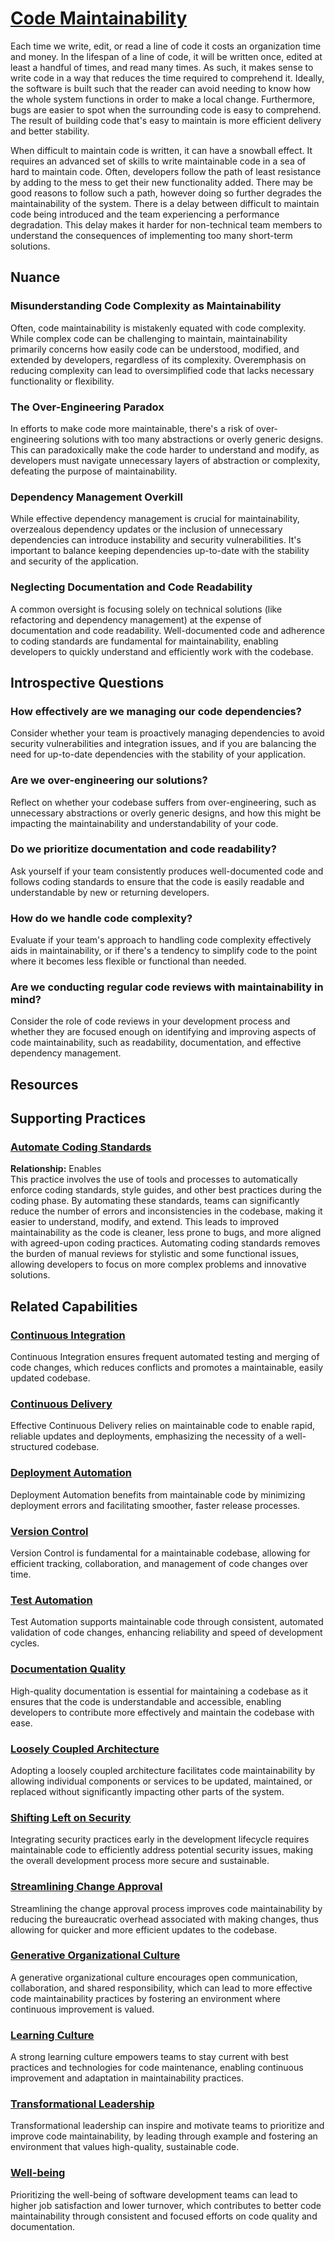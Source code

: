 # [Code Maintainability](https://dora.dev/devops-capabilities/technical/code-maintainability/)

Each time we write, edit, or read a line of code it costs an organization time and money.
In the lifespan of a line of code, it will be written once, edited at least a handful of times, and read many times.
As such, it makes sense to write code in a way that reduces the time required to comprehend it.
Ideally, the software is built such that the reader can avoid needing to know how the whole system functions in order to make a local change.
Furthermore, bugs are easier to spot when the surrounding code is easy to comprehend.
The result of building code that's easy to maintain is more efficient delivery and better stability.

When difficult to maintain code is written, it can have a snowball effect.
It requires an advanced set of skills to write maintainable code in a sea of hard to maintain code.
Often, developers follow the path of least resistance by adding to the mess to get their new functionality added.
There may be good reasons to follow such a path, however doing so further degrades the maintainability of the system.
There is a delay between difficult to maintain code being introduced and the team experiencing a performance degradation.
This delay makes it harder for non-technical team members to understand the consequences of implementing too many short-term solutions.

## Nuance

### Misunderstanding Code Complexity as Maintainability
Often, code maintainability is mistakenly equated with code complexity. While complex code can be challenging to maintain, maintainability primarily concerns how easily code can be understood, modified, and extended by developers, regardless of its complexity. Overemphasis on reducing complexity can lead to oversimplified code that lacks necessary functionality or flexibility.

### The Over-Engineering Paradox
In efforts to make code more maintainable, there's a risk of over-engineering solutions with too many abstractions or overly generic designs. This can paradoxically make the code harder to understand and modify, as developers must navigate unnecessary layers of abstraction or complexity, defeating the purpose of maintainability.

### Dependency Management Overkill
While effective dependency management is crucial for maintainability, overzealous dependency updates or the inclusion of unnecessary dependencies can introduce instability and security vulnerabilities. It's important to balance keeping dependencies up-to-date with the stability and security of the application.

### Neglecting Documentation and Code Readability
A common oversight is focusing solely on technical solutions (like refactoring and dependency management) at the expense of documentation and code readability. Well-documented code and adherence to coding standards are fundamental for maintainability, enabling developers to quickly understand and efficiently work with the codebase.


## Introspective Questions

### How effectively are we managing our code dependencies?
Consider whether your team is proactively managing dependencies to avoid security vulnerabilities and integration issues, and if you are balancing the need for up-to-date dependencies with the stability of your application.

### Are we over-engineering our solutions?
Reflect on whether your codebase suffers from over-engineering, such as unnecessary abstractions or overly generic designs, and how this might be impacting the maintainability and understandability of your code.

### Do we prioritize documentation and code readability?
Ask yourself if your team consistently produces well-documented code and follows coding standards to ensure that the code is easily readable and understandable by new or returning developers.

### How do we handle code complexity?
Evaluate if your team's approach to handling code complexity effectively aids in maintainability, or if there's a tendency to simplify code to the point where it becomes less flexible or functional than needed.

### Are we conducting regular code reviews with maintainability in mind?
Consider the role of code reviews in your development process and whether they are focused enough on identifying and improving aspects of code maintainability, such as readability, documentation, and effective dependency management.


## Resources

<!-- TODO: insert a list of resources that explore this capability. For each item, give a brief summary of the resource. -->

## Supporting Practices

### [Automate Coding Standards](/practices/automate-coding-standards.md)

**Relationship:** Enables  
This practice involves the use of tools and processes to automatically enforce coding standards, style guides, and other best practices during the coding phase. By automating these standards, teams can significantly reduce the number of errors and inconsistencies in the codebase, making it easier to understand, modify, and extend. This leads to improved maintainability as the code is cleaner, less prone to bugs, and more aligned with agreed-upon coding practices. Automating coding standards removes the burden of manual reviews for stylistic and some functional issues, allowing developers to focus on more complex problems and innovative solutions.

## Related Capabilities

### [Continuous Integration](https://dora.dev/devops-capabilities/technical/continuous-integration/)
Continuous Integration ensures frequent automated testing and merging of code changes, which reduces conflicts and promotes a maintainable, easily updated codebase.

### [Continuous Delivery](https://dora.dev/devops-capabilities/technical/continuous-delivery/)
Effective Continuous Delivery relies on maintainable code to enable rapid, reliable updates and deployments, emphasizing the necessity of a well-structured codebase.

### [Deployment Automation](https://dora.dev/devops-capabilities/technical/deployment-automation/)
Deployment Automation benefits from maintainable code by minimizing deployment errors and facilitating smoother, faster release processes.

### [Version Control](https://dora.dev/devops-capabilities/technical/version-control/)
Version Control is fundamental for a maintainable codebase, allowing for efficient tracking, collaboration, and management of code changes over time.

### [Test Automation](https://dora.dev/devops-capabilities/technical/test-automation/)
Test Automation supports maintainable code through consistent, automated validation of code changes, enhancing reliability and speed of development cycles.

### [Documentation Quality](https://dora.dev/devops-capabilities/process/documentation-quality/)
High-quality documentation is essential for maintaining a codebase as it ensures that the code is understandable and accessible, enabling developers to contribute more effectively and maintain the codebase with ease.

### [Loosely Coupled Architecture](https://dora.dev/devops-capabilities/process/loosely-coupled-architecture/)
Adopting a loosely coupled architecture facilitates code maintainability by allowing individual components or services to be updated, maintained, or replaced without significantly impacting other parts of the system.

### [Shifting Left on Security](https://dora.dev/devops-capabilities/process/shifting-left-on-security/)
Integrating security practices early in the development lifecycle requires maintainable code to efficiently address potential security issues, making the overall development process more secure and sustainable.

### [Streamlining Change Approval](https://dora.dev/devops-capabilities/process/streamlining-change-approval/)
Streamlining the change approval process improves code maintainability by reducing the bureaucratic overhead associated with making changes, thus allowing for quicker and more efficient updates to the codebase.

### [Generative Organizational Culture](https://dora.dev/devops-capabilities/cultural/generative-organizational-culture/)
A generative organizational culture encourages open communication, collaboration, and shared responsibility, which can lead to more effective code maintainability practices by fostering an environment where continuous improvement is valued.

### [Learning Culture](https://dora.dev/devops-capabilities/cultural/learning-culture/)
A strong learning culture empowers teams to stay current with best practices and technologies for code maintenance, enabling continuous improvement and adaptation in maintainability practices.

### [Transformational Leadership](https://dora.dev/devops-capabilities/cultural/transformational-leadership/)
Transformational leadership can inspire and motivate teams to prioritize and improve code maintainability, by leading through example and fostering an environment that values high-quality, sustainable code.

### [Well-being](https://dora.dev/devops-capabilities/cultural/well-being/)
Prioritizing the well-being of software development teams can lead to higher job satisfaction and lower turnover, which contributes to better code maintainability through consistent and focused efforts on code quality and documentation.